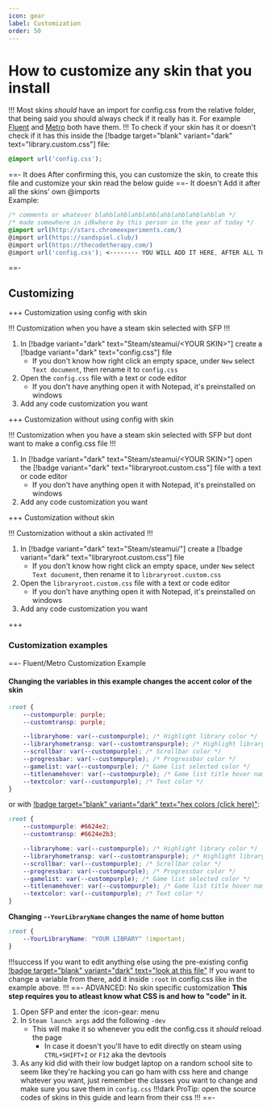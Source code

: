```yaml
---
icon: gear
label: Customization
order: 50
---
```

# How to customize any skin that you install

!!!
Most skins *should* have an import for config.css from the relative folder, that being said you should always check if it really has it. For example [Fluent](https://github.com/AikoMidori/SteamSkins/) and [Metro](https://github.com/AikoMidori/SteamSkins/) both have them.
!!!
To check if your skin has it or doesn't check if it has this inside the [!badge target="blank" variant="dark" text="library.custom.css"] file:

```css
@import url('config.css');
```

==- It does
After confirming this, you can customize the skin, to create this file and customize your skin read the below guide
==- It doesn't
Add it after all the skins' own @imports\
Example:

```css
/* comments or whatever blahblahblahblahblahblahblahblahblah */
/* made somewhere in idkwhere by this person in the year of today */
@import url(http://stars.chromeexperiments.com/)
@import url(https://sandspiel.club/)
@import url(https://thecodetherapy.com/)
@import url('config.css'); <-------- YOU WILL ADD IT HERE, AFTER ALL THE OTHER @imports
```

==-

## Customizing

+++ Customization using config with skin

!!! Customization when you have a steam skin selected with SFP
!!!

1. In [!badge variant="dark" text="Steam/steamui/\<YOUR SKIN\>"] create a [!badge variant="dark" text="config.css"] file
   - If you don't know how right click an empty space, under `New` select `Text document`, then rename it to `config.css`
2. Open the `config.css` file with a text or code editor
   - If you don't have anything open it with Notepad, it's preinstalled on windows
3. Add any code customization you want

+++ Customization without using config with skin

!!! Customization when you have a steam skin selected with SFP but dont want to make a config.css file
!!!

1. In [!badge variant="dark" text="Steam/steamui/\<YOUR SKIN\>"] open the [!badge variant="dark" text="libraryroot.custom.css"] file with a text or code editor
   - If you don't have anything open it with Notepad, it's preinstalled on windows
2. Add any code customization you want

+++ Customization without skin

!!! Customization without a skin activated
!!!

1. In [!badge variant="dark" text="Steam/steamui/"] create a [!badge variant="dark" text="libraryroot.custom.css"] file
   - If you don't know how right click an empty space, under `New` select `Text document`, then rename it to `libraryroot.custom.css`
2. Open the `libraryroot.custom.css` file with a text or code editor
   - If you don't have anything open it with Notepad, it's preinstalled on windows
3. Add any code customization you want

+++

### Customization examples

==- Fluent/Metro Customization Example

#### Changing the variables in this example changes the accent color of the skin

```css
:root {
    --custompurple: purple;
    --customtransp: purple;

    --libraryhome: var(--custompurple); /* Highlight library color */
    --libraryhometransp: var(--customtranspurple); /* Highlight library color with opacity */
    --scrollbar: var(--custompurple); /* Scrollbar color */
    --progressbar: var(--custompurple); /* Progressbar color */
    --gamelist: var(--custompurple); /* Game list selected color */
    --titlenamehover: var(--custompurple); /* Game list title hover name color */
    --textcolor: var(--custompurple); /* Text color */
}
```

or with [!badge target="blank" variant="dark" text="hex colors (click here)"](https://www.google.com/search?q=color+picker):

```css
:root {
    --custompurple: #6624e2;
    --customtransp: #6624e2b3;

    --libraryhome: var(--custompurple); /* Highlight library color */
    --libraryhometransp: var(--customtranspurple); /* Highlight library color with opacity */
    --scrollbar: var(--custompurple); /* Scrollbar color */
    --progressbar: var(--custompurple); /* Progressbar color */
    --gamelist: var(--custompurple); /* Game list selected color */
    --titlenamehover: var(--custompurple); /* Game list title hover name color */
    --textcolor: var(--custompurple); /* Text color */
}
```

**Changing `--YourLibraryName` changes the name of home button**

```css
:root {
    --YourLibraryName: "YOUR LIBRARY" !important;
}
```

!!!success If you want to edit anything else using the pre-existing config [!badge target="blank" variant="dark" text="look at this file"](https://shiinaskins.com/steam-library/remote!url=master&config.css)
If you want to change a variable from there, add it inside `:root` in config.css like in the example above.
!!!
==- ADVANCED: No skin specific customization
**This step requires you to atleast know what CSS is and how to "code" in it.**

1. Open SFP and enter the :icon-gear: menu
2. In `Steam launch args` add the following `-dev`
   - This will make it so whenever you edit the config.css it *should* reload the page
     - In case it doesn't you'll have to edit directly on steam using `CTRL+SHIFT+I` or `F12` aka the devtools
3. As any kid did with their low budget laptop on a random school site to seem like they're hacking you can go ham with css here and change whatever you want, just remember the classes you want to change and make sure you save them in `config.css`
!!!dark
ProTip: open the source codes of skins in this guide and learn from their css
!!!
==-
